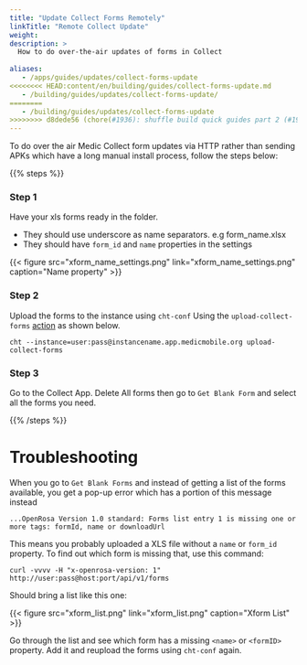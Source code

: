 ```yaml
---
title: "Update Collect Forms Remotely"
linkTitle: "Remote Collect Update"
weight: 
description: >
  How to do over-the-air updates of forms in Collect
  
aliases:
   - /apps/guides/updates/collect-forms-update
<<<<<<<< HEAD:content/en/building/guides/collect-forms-update.md
   - /building/guides/updates/collect-forms-update/
========
   - /building/guides/updates/collect-forms-update
>>>>>>>> d8dede56 (chore(#1936): shuffle build quick guides part 2 (#1957)):content/en/community/contributing/code/core/collect-forms-update.md
---
```


To do over the air Medic Collect form updates via HTTP rather than sending APKs which have a long manual install process, follow the steps below:

{{% steps %}}

### Step 1

Have your xls forms ready in the folder. 
- They should use underscore as name separators. e.g form_name.xlsx
- They should have `form_id` and `name`  properties in the settings

{{< figure src="xform_name_settings.png" link="xform_name_settings.png" caption="Name property" >}}

### Step 2

Upload the forms to the instance using `cht-conf` Using the `upload-collect-forms` [action](https://github.com/medic/cht-conf/blob/master/src/cli/supported-actions.js) as shown below.
```shell
cht --instance=user:pass@instancename.app.medicmobile.org upload-collect-forms
```

### Step 3

Go to the Collect App. Delete All forms then go to `Get Blank Form` and select all the forms you need.

{{% /steps %}}

# Troubleshooting

When you go to `Get Blank Forms` and instead of getting a list of the forms available, you get a pop-up error which has a portion of this message instead

```shell
...OpenRosa Version 1.0 standard: Forms list entry 1 is missing one or more tags: formId, name or downloadUrl
```

This means you probably uploaded a XLS file without a `name` or `form_id` property. To find out which form is missing that, use this command:

```shell
curl -vvvv -H "x-openrosa-version: 1" http://user:pass@host:port/api/v1/forms
```

Should bring a list like this one:

{{< figure src="xform_list.png" link="xform_list.png" caption="Xform List" >}}

Go through the list and see which form has  a missing `<name>` or `<formID>` property. Add it and reupload the forms using `cht-conf` again.
